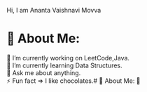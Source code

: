 Hi, I am Ananta Vaishnavi Movva
# 💫 About Me:
🔭  I’m currently working on LeetCode,Java.<br>🌱 I’m currently learning Data Structures.<br>💬 Ask me about anything.<br>⚡   Fun fact => I like chocolates.# 💫 About Me:
🔭 
